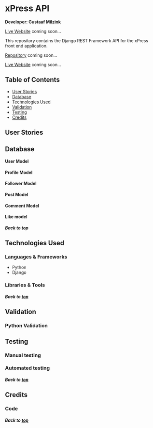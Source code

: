 # xPress API
**Developer: Gustaaf Milzink**

[Live Website]() coming soon...

This repository contains the Django REST Framework API for the xPress front end application.

[Repository]() coming soon...

[Live Website]() coming soon...

## Table of Contents
  - [User Stories](#user-stories)
  - [Database](#database)
  - [Technologies Used](#technologies-used)
  - [Validation](#validation)
  - [Testing](#testing)
  - [Credits](#credits)

## User Stories

## Database

#### User Model

#### Profile Model

#### Follower Model

#### Post Model

#### Comment Model

#### Like model

##### Back to [top](#table-of-contents)

## Technologies Used

### Languages & Frameworks

- Python
- Django

### Libraries & Tools

##### Back to [top](#table-of-contents)

## Validation

### Python Validation

## Testing

### Manual testing

### Automated testing

##### Back to [top](#table-of-contents)

## Credits

### Code

##### Back to [top](#table-of-contents)
